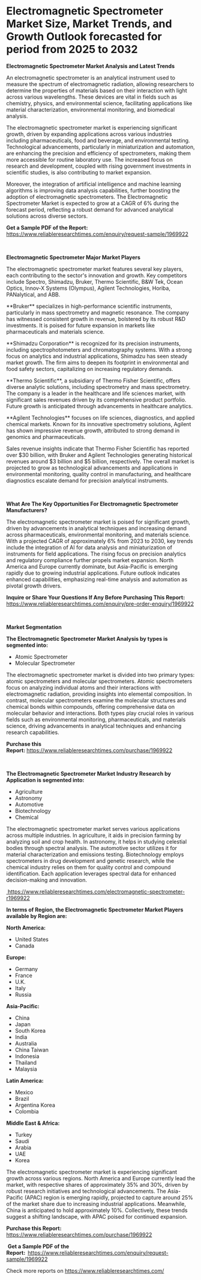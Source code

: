 <p><h1>Electromagnetic Spectrometer Market Size, Market Trends, and Growth Outlook forecasted for period from 2025 to 2032</h1></p><p><strong>Electromagnetic Spectrometer Market Analysis and Latest Trends</strong></p>
<p><p>An electromagnetic spectrometer is an analytical instrument used to measure the spectrum of electromagnetic radiation, allowing researchers to determine the properties of materials based on their interaction with light across various wavelengths. These devices are vital in fields such as chemistry, physics, and environmental science, facilitating applications like material characterization, environmental monitoring, and biomedical analysis.</p><p>The electromagnetic spectrometer market is experiencing significant growth, driven by expanding applications across various industries including pharmaceuticals, food and beverage, and environmental testing. Technological advancements, particularly in miniaturization and automation, are enhancing the precision and efficiency of spectrometers, making them more accessible for routine laboratory use. The increased focus on research and development, coupled with rising government investments in scientific studies, is also contributing to market expansion.</p><p>Moreover, the integration of artificial intelligence and machine learning algorithms is improving data analysis capabilities, further boosting the adoption of electromagnetic spectrometers. The Electromagnetic Spectrometer Market is expected to grow at a CAGR of 6% during the forecast period, reflecting a robust demand for advanced analytical solutions across diverse sectors.</p></p>
<p><strong>Get a Sample PDF of the Report:&nbsp;</strong> <a href="https://www.reliableresearchtimes.com/enquiry/request-sample/1969922?utm_campaign=3283&utm_medium=2&utm_source=Github&utm_content=ia&utm_term=08042025&utm_id=electromagnetic-spectrometer">https://www.reliableresearchtimes.com/enquiry/request-sample/1969922</a></p>
<p>&nbsp;</p>
<p><strong>Electromagnetic Spectrometer Major Market Players</strong></p>
<p><p>The electromagnetic spectrometer market features several key players, each contributing to the sector's innovation and growth. Key competitors include Spectro, Shimadzu, Bruker, Thermo Scientific, B&W Tek, Ocean Optics, Innov-X Systems (Olympus), Agilent Technologies, Horiba, PANalytical, and ABB.</p><p>**Bruker** specializes in high-performance scientific instruments, particularly in mass spectrometry and magnetic resonance. The company has witnessed consistent growth in revenue, bolstered by its robust R&D investments. It is poised for future expansion in markets like pharmaceuticals and materials science.</p><p>**Shimadzu Corporation** is recognized for its precision instruments, including spectrophotometers and chromatography systems. With a strong focus on analytics and industrial applications, Shimadzu has seen steady market growth. The firm aims to deepen its footprint in environmental and food safety sectors, capitalizing on increasing regulatory demands.</p><p>**Thermo Scientific**, a subsidiary of Thermo Fisher Scientific, offers diverse analytic solutions, including spectrometry and mass spectrometry. The company is a leader in the healthcare and life sciences market, with significant sales revenues driven by its comprehensive product portfolio. Future growth is anticipated through advancements in healthcare analytics.</p><p>**Agilent Technologies** focuses on life sciences, diagnostics, and applied chemical markets. Known for its innovative spectrometry solutions, Agilent has shown impressive revenue growth, attributed to strong demand in genomics and pharmaceuticals.</p><p>Sales revenue insights indicate that Thermo Fisher Scientific has reported over $30 billion, with Bruker and Agilent Technologies generating historical revenues around $3 billion and $5 billion, respectively. The overall market is projected to grow as technological advancements and applications in environmental monitoring, quality control in manufacturing, and healthcare diagnostics escalate demand for precision analytical instruments.</p></p>
<p>&nbsp;</p>
<p><strong>What Are The Key Opportunities For Electromagnetic Spectrometer Manufacturers?</strong></p>
<p><p>The electromagnetic spectrometer market is poised for significant growth, driven by advancements in analytical techniques and increasing demand across pharmaceuticals, environmental monitoring, and materials science. With a projected CAGR of approximately 6% from 2023 to 2030, key trends include the integration of AI for data analysis and miniaturization of instruments for field applications. The rising focus on precision analytics and regulatory compliance further propels market expansion. North America and Europe currently dominate, but Asia-Pacific is emerging rapidly due to growing industrial applications. Future outlook indicates enhanced capabilities, emphasizing real-time analysis and automation as pivotal growth drivers.</p></p>
<p><strong>Inquire or Share Your Questions If Any Before Purchasing This Report:</strong> <a href="https://www.reliableresearchtimes.com/enquiry/pre-order-enquiry/1969922?utm_campaign=3283&utm_medium=2&utm_source=Github&utm_content=ia&utm_term=08042025&utm_id=electromagnetic-spectrometer">https://www.reliableresearchtimes.com/enquiry/pre-order-enquiry/1969922</a></p>
<p>&nbsp;</p>
<p><strong>Market Segmentation</strong></p>
<p><strong>The Electromagnetic Spectrometer Market Analysis by types is segmented into:</strong></p>
<p><ul><li>Atomic Spectrometer</li><li>Molecular Spectrometer</li></ul></p>
<p><p>The electromagnetic spectrometer market is divided into two primary types: atomic spectrometers and molecular spectrometers. Atomic spectrometers focus on analyzing individual atoms and their interactions with electromagnetic radiation, providing insights into elemental composition. In contrast, molecular spectrometers examine the molecular structures and chemical bonds within compounds, offering comprehensive data on molecular behavior and interactions. Both types play crucial roles in various fields such as environmental monitoring, pharmaceuticals, and materials science, driving advancements in analytical techniques and enhancing research capabilities.</p></p>
<p><strong>Purchase this Report:&nbsp;</strong><a href="https://www.reliableresearchtimes.com/purchase/1969922?utm_campaign=3283&utm_medium=2&utm_source=Github&utm_content=ia&utm_term=08042025&utm_id=electromagnetic-spectrometer">https://www.reliableresearchtimes.com/purchase/1969922</a></p>
<p>&nbsp;</p>
<p><strong>The Electromagnetic Spectrometer Market Industry Research by Application is segmented into:</strong></p>
<p><ul><li>Agriculture</li><li>Astronomy</li><li>Automotive</li><li>Biotechnology</li><li>Chemical</li></ul></p>
<p><p>The electromagnetic spectrometer market serves various applications across multiple industries. In agriculture, it aids in precision farming by analyzing soil and crop health. In astronomy, it helps in studying celestial bodies through spectral analysis. The automotive sector utilizes it for material characterization and emissions testing. Biotechnology employs spectrometers in drug development and genetic research, while the chemical industry relies on them for quality control and compound identification. Each application leverages spectral data for enhanced decision-making and innovation.</p></p>
<p><a href="https://www.reliableresearchtimes.com/electromagnetic-spectrometer-r1969922?utm_campaign=3283&utm_medium=2&utm_source=Github&utm_content=ia&utm_term=08042025&utm_id=electromagnetic-spectrometer">&nbsp;https://www.reliableresearchtimes.com/electromagnetic-spectrometer-r1969922</a></p>
<p><strong>In terms of Region, the Electromagnetic Spectrometer Market Players available by Region are:</strong></p>
<p>
    <p> <strong> North America: </strong>
        <ul>
            <li>United States</li>
            <li>Canada</li>
        </ul>
        </p> 
    <p> <strong> Europe: </strong>
        <ul>
            <li>Germany</li>
            <li>France</li>
            <li>U.K.</li>
            <li>Italy</li>
            <li>Russia</li>
        </ul>
        </p> 
    <p> <strong> Asia-Pacific: </strong>
        <ul>
            <li>China</li>
            <li>Japan</li>
            <li>South Korea</li>
            <li>India</li>
            <li>Australia</li>
            <li>China Taiwan</li>
            <li>Indonesia</li>
            <li>Thailand</li>
            <li>Malaysia</li>
        </ul>
        </p> 
    <p> <strong> Latin America: </strong>
        <ul>
            <li>Mexico</li>
            <li>Brazil</li>
            <li>Argentina Korea</li>
            <li>Colombia</li>
        </ul>
        </p> 
    <p> <strong> Middle East & Africa: </strong>
        <ul>
            <li>Turkey</li>
            <li>Saudi</li>
            <li>Arabia</li>
            <li>UAE</li>
            <li>Korea</li>
        </ul>
    </p>
    </p>
<p><p>The electromagnetic spectrometer market is experiencing significant growth across various regions. North America and Europe currently lead the market, with respective shares of approximately 35% and 30%, driven by robust research initiatives and technological advancements. The Asia-Pacific (APAC) region is emerging rapidly, projected to capture around 25% of the market share due to increasing industrial applications. Meanwhile, China is anticipated to hold approximately 10%. Collectively, these trends suggest a shifting landscape, with APAC poised for continued expansion.</p></p>
<p><strong>Purchase this Report: </strong><a href="https://www.reliableresearchtimes.com/purchase/1969922?utm_campaign=3283&utm_medium=2&utm_source=Github&utm_content=ia&utm_term=08042025&utm_id=electromagnetic-spectrometer">https://www.reliableresearchtimes.com/purchase/1969922</a></p>
<p>&nbsp;<strong>Get a Sample PDF of the Report:&nbsp;&nbsp;</strong><a href="https://www.reliableresearchtimes.com/enquiry/request-sample/1969922?utm_campaign=3283&utm_medium=2&utm_source=Github&utm_content=ia&utm_term=08042025&utm_id=electromagnetic-spectrometer">https://www.reliableresearchtimes.com/enquiry/request-sample/1969922</a></p>
<p><strong></strong></p>
<p>Check more reports on <a href="https://www.reliableresearchtimes.com/?utm_campaign=3283&utm_medium=2&utm_source=Github&utm_content=ia&utm_term=08042025&utm_id=electromagnetic-spectrometer">https://www.reliableresearchtimes.com/</a></p>